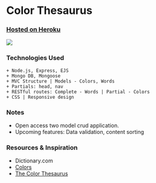 # Color Thesaurus

### [Hosted on Heroku](https://colorthesaurus.herokuapp.com/)

![](http://i.imgur.com/kW6Bx5U.png)

### Technologies Used

```
+ Node.js, Express, EJS
+ Mongo DB, Mongoose
+ MVC Structure | Models - Colors, Words
+ Partials: head, nav
+ RESTful routes: Complete - Words | Partial - Colors
+ CSS | Responsive design
```

### Notes
+ Open access two model crud application.  
+ Upcoming features: Data validation, content sorting

### Resources & Inspiration
+ Dictionary.com
+ [Colors](http://clrs.cc/)
+ [The Color Thesaurus](http://ingridsundberg.com/2014/02/04/the-color-thesaurus/)
